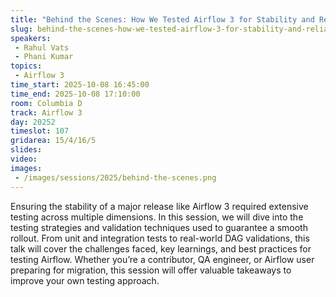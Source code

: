 ```yaml
---
title: "Behind the Scenes: How We Tested Airflow 3 for Stability and Reliability"
slug: behind-the-scenes-how-we-tested-airflow-3-for-stability-and-reliability
speakers:
 - Rahul Vats
 - Phani Kumar
topics:
 - Airflow 3
time_start: 2025-10-08 16:45:00
time_end: 2025-10-08 17:10:00
room: Columbia D
track: Airflow 3
day: 20252
timeslot: 107
gridarea: 15/4/16/5
slides:
video:
images:
 - /images/sessions/2025/behind-the-scenes.png
---
```


Ensuring the stability of a major release like Airflow 3 required extensive testing across multiple dimensions. In this session, we will dive into the testing strategies and validation techniques used to guarantee a smooth rollout. From unit and integration tests to real-world DAG validations, this talk will cover the challenges faced, key learnings, and best practices for testing Airflow. Whether you’re a contributor, QA engineer, or Airflow user preparing for migration, this session will offer valuable takeaways to improve your own testing approach.